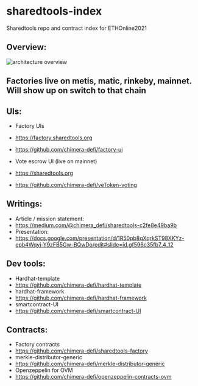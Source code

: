 # sharedtools-index
Sharedtools repo and contract index for ETHOnline2021

## Overview: 
![architecture overview](https://docs.google.com/drawings/d/e/2PACX-1vSdmv2G1qHZKdaX3aobWG1crxlhS0BHgCoHMGzadL34rxXuKOmDactqgXzU6djn1VqGG172aoD6-d8k/pub?w=1235&h=760)

## Factories live on metis, matic, rinkeby, mainnet. Will show up on switch to that chain
## UIs:
- Factory UIs
- https://factory.sharedtools.org
- https://github.com/chimera-defi/factory-ui

- Vote escrow UI (live on mainnet)
- https://sharedtools.org
- https://github.com/chimera-defi/veToken-voting


## Writings:
- Article / mission statement:
- https://medium.com/@chimera_defi/sharedtools-c2fe8e49ba9b
- Presentation:
- https://docs.google.com/presentation/d/1R50pb8qXqrkST98XKYz-epb4Wqyj-Y9zFB5Gw-BQwDo/edit#slide=id.gf596c35fb7_4_12

## Dev tools:
- Hardhat-template
- https://github.com/chimera-defi/hardhat-template
- hardhat-framework
- https://github.com/chimera-defi/hardhat-framework
- smartcontract-UI
- https://github.com/chimera-defi/smartcontract-UI

## Contracts:
- Factory contracts
- https://github.com/chimera-defi/sharedtools-factory
- merkle-distributor-generic
- https://github.com/chimera-defi/merkle-distributor-generic
- Openzeppelin for OVM
- https://github.com/chimera-defi/openzeppelin-contracts-ovm




